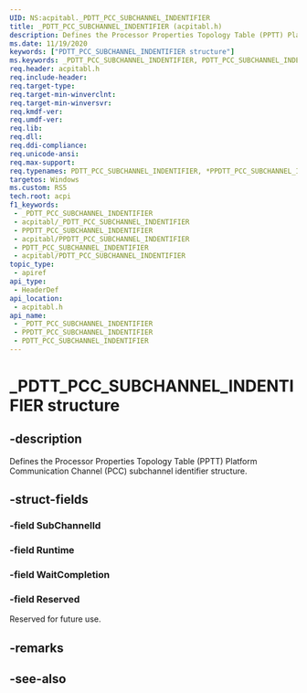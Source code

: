 ```yaml
---
UID: NS:acpitabl._PDTT_PCC_SUBCHANNEL_INDENTIFIER
title: _PDTT_PCC_SUBCHANNEL_INDENTIFIER (acpitabl.h)
description: Defines the Processor Properties Topology Table (PPTT) Platform Communication Channel (PCC) subchannel identifier structure.
ms.date: 11/19/2020
keywords: ["PDTT_PCC_SUBCHANNEL_INDENTIFIER structure"]
ms.keywords: _PDTT_PCC_SUBCHANNEL_INDENTIFIER, PDTT_PCC_SUBCHANNEL_INDENTIFIER, *PPDTT_PCC_SUBCHANNEL_INDENTIFIER,
req.header: acpitabl.h
req.include-header: 
req.target-type: 
req.target-min-winverclnt: 
req.target-min-winversvr: 
req.kmdf-ver: 
req.umdf-ver: 
req.lib: 
req.dll: 
req.ddi-compliance: 
req.unicode-ansi: 
req.max-support: 
req.typenames: PDTT_PCC_SUBCHANNEL_INDENTIFIER, *PPDTT_PCC_SUBCHANNEL_INDENTIFIER
targetos: Windows
ms.custom: RS5
tech.root: acpi
f1_keywords:
 - _PDTT_PCC_SUBCHANNEL_INDENTIFIER
 - acpitabl/_PDTT_PCC_SUBCHANNEL_INDENTIFIER
 - PPDTT_PCC_SUBCHANNEL_INDENTIFIER
 - acpitabl/PPDTT_PCC_SUBCHANNEL_INDENTIFIER
 - PDTT_PCC_SUBCHANNEL_INDENTIFIER
 - acpitabl/PDTT_PCC_SUBCHANNEL_INDENTIFIER
topic_type:
 - apiref
api_type:
 - HeaderDef
api_location:
 - acpitabl.h
api_name:
 - _PDTT_PCC_SUBCHANNEL_INDENTIFIER
 - PPDTT_PCC_SUBCHANNEL_INDENTIFIER
 - PDTT_PCC_SUBCHANNEL_INDENTIFIER
---
```


# _PDTT_PCC_SUBCHANNEL_INDENTIFIER structure


## -description

Defines the Processor Properties Topology Table (PPTT) Platform Communication Channel (PCC) subchannel identifier structure.

## -struct-fields

### -field SubChannelId

### -field Runtime

### -field WaitCompletion

### -field Reserved

Reserved for future use.

## -remarks

## -see-also

